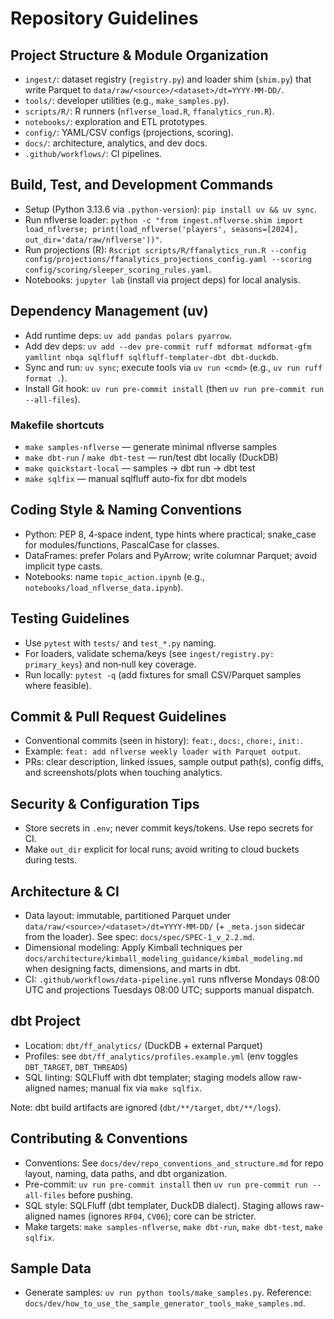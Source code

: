 # Repository Guidelines

## Project Structure & Module Organization

- `ingest/`: dataset registry (`registry.py`) and loader shim (`shim.py`) that write Parquet to `data/raw/<source>/<dataset>/dt=YYYY-MM-DD/`.
- `tools/`: developer utilities (e.g., `make_samples.py`).
- `scripts/R/`: R runners (`nflverse_load.R`, `ffanalytics_run.R`).
- `notebooks/`: exploration and ETL prototypes.
- `config/`: YAML/CSV configs (projections, scoring).
- `docs/`: architecture, analytics, and dev docs.
- `.github/workflows/`: CI pipelines.

## Build, Test, and Development Commands

- Setup (Python 3.13.6 via `.python-version`): `pip install uv && uv sync`.
- Run nflverse loader: `python -c "from ingest.nflverse.shim import load_nflverse; print(load_nflverse('players', seasons=[2024], out_dir='data/raw/nflverse'))"`.
- Run projections (R): `Rscript scripts/R/ffanalytics_run.R --config config/projections/ffanalytics_projections_config.yaml --scoring config/scoring/sleeper_scoring_rules.yaml`.
- Notebooks: `jupyter lab` (install via project deps) for local analysis.

## Dependency Management (uv)

- Add runtime deps: `uv add pandas polars pyarrow`.
- Add dev deps: `uv add --dev pre-commit ruff mdformat mdformat-gfm yamllint nbqa sqlfluff sqlfluff-templater-dbt dbt-duckdb`.
- Sync and run: `uv sync`; execute tools via `uv run <cmd>` (e.g., `uv run ruff format .`).
- Install Git hook: `uv run pre-commit install` (then `uv run pre-commit run --all-files`).

### Makefile shortcuts

- `make samples-nflverse` — generate minimal nflverse samples
- `make dbt-run` / `make dbt-test` — run/test dbt locally (DuckDB)
- `make quickstart-local` — samples → dbt run → dbt test
- `make sqlfix` — manual sqlfluff auto-fix for dbt models

## Coding Style & Naming Conventions

- Python: PEP 8, 4‑space indent, type hints where practical; snake_case for modules/functions, PascalCase for classes.
- DataFrames: prefer Polars and PyArrow; write columnar Parquet; avoid implicit type casts.
- Notebooks: name `topic_action.ipynb` (e.g., `notebooks/load_nflverse_data.ipynb`).

## Testing Guidelines

- Use `pytest` with `tests/` and `test_*.py` naming.
- For loaders, validate schema/keys (see `ingest/registry.py: primary_keys`) and non‑null key coverage.
- Run locally: `pytest -q` (add fixtures for small CSV/Parquet samples where feasible).

## Commit & Pull Request Guidelines

- Conventional commits (seen in history): `feat:`, `docs:`, `chore:`, `init:`.
- Example: `feat: add nflverse weekly loader with Parquet output`.
- PRs: clear description, linked issues, sample output path(s), config diffs, and screenshots/plots when touching analytics.

## Security & Configuration Tips

- Store secrets in `.env`; never commit keys/tokens. Use repo secrets for CI.
- Make `out_dir` explicit for local runs; avoid writing to cloud buckets during tests.

## Architecture & CI

- Data layout: immutable, partitioned Parquet under `data/raw/<source>/<dataset>/dt=YYYY-MM-DD/` (+ `_meta.json` sidecar from the loader). See spec: `docs/spec/SPEC-1_v_2.2.md`.
- Dimensional modeling: Apply Kimball techniques per `docs/architecture/kimball_modeling_guidance/kimbal_modeling.md` when designing facts, dimensions, and marts in dbt.
- CI: `.github/workflows/data-pipeline.yml` runs nflverse Mondays 08:00 UTC and projections Tuesdays 08:00 UTC; supports manual dispatch.

## dbt Project

- Location: `dbt/ff_analytics/` (DuckDB + external Parquet)
- Profiles: see `dbt/ff_analytics/profiles.example.yml` (env toggles `DBT_TARGET`, `DBT_THREADS`)
- SQL linting: SQLFluff with dbt templater; staging models allow raw-aligned names; manual fix via `make sqlfix`.

Note: dbt build artifacts are ignored (`dbt/**/target`, `dbt/**/logs`).

## Contributing & Conventions

- Conventions: See `docs/dev/repo_conventions_and_structure.md` for repo layout, naming, data paths, and dbt organization.
- Pre-commit: `uv run pre-commit install` then `uv run pre-commit run --all-files` before pushing.
- SQL style: SQLFluff (dbt templater, DuckDB dialect). Staging allows raw-aligned names (ignores `RF04`, `CV06`); core can be stricter.
- Make targets: `make samples-nflverse`, `make dbt-run`, `make dbt-test`, `make sqlfix`.

## Sample Data

- Generate samples: `uv run python tools/make_samples.py`. Reference: `docs/dev/how_to_use_the_sample_generator_tools_make_samples.md`.
